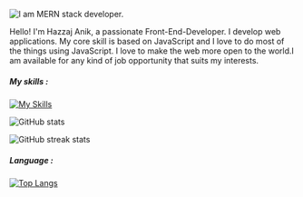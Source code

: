 ![I am MERN stack developer.](https://i.ibb.co/PNhgJxX/Teal-Futuristic-Technology-Facebook-Cover.png)

Hello! I'm Hazzaj Anik, a passionate Front-End-Developer. I develop web applications. My core skill is based on JavaScript and I love to do most of the things using JavaScript. I love to make the web more open to the world.I am available for any kind of job opportunity that suits my interests.  

##### My skills :
[![My Skills](https://skillicons.dev/icons?i=html,css,js,react,nodejs,express,mongodb)](https://skillicons.dev)

![GitHub stats](https://github-readme-stats.vercel.app/api?username=hazzajanik&show_icons=true) 

![GitHub streak stats](https://streak-stats.demolab.com/?user=hazzajanik)
##### Language :
[![Top Langs](https://github-readme-stats.vercel.app/api/top-langs/?username=hazzajanik)](https://github.com/anuraghazra/github-readme-stats) 


